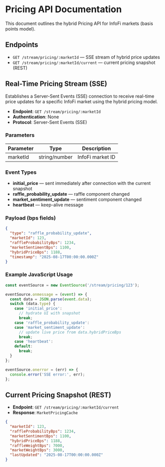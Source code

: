 # Pricing API Documentation

This document outlines the hybrid Pricing API for InfoFi markets (basis points model).

## Endpoints

- `GET /stream/pricing/:marketId` — SSE stream of hybrid price updates
- `GET /stream/pricing/:marketId/current` — current pricing snapshot (REST)

## Real-Time Pricing Stream (SSE)

Establishes a Server-Sent Events (SSE) connection to receive real-time price updates for a specific InfoFi market using the hybrid pricing model.

- **Endpoint**: `GET /stream/pricing/:marketId`
- **Authentication**: None
- **Protocol**: Server-Sent Events (SSE)

### Parameters

| Parameter | Type | Description |
|-----------|------|-------------|
| marketId  | string/number | InfoFi market ID |

### Event Types

- **initial_price** — sent immediately after connection with the current snapshot
- **raffle_probability_update** — raffle component changed
- **market_sentiment_update** — sentiment component changed
- **heartbeat** — keep-alive message

### Payload (bps fields)

```json
{
  "type": "raffle_probability_update",
  "marketId": 123,
  "raffleProbabilityBps": 1234,
  "marketSentimentBps": 1100,
  "hybridPriceBps": 1188,
  "timestamp": "2025-08-17T00:00:00.000Z"
}
```

### Example JavaScript Usage

```javascript
const eventSource = new EventSource('/stream/pricing/123');

eventSource.onmessage = (event) => {
  const data = JSON.parse(event.data);
  switch (data.type) {
    case 'initial_price':
      // hydrate UI with snapshot
      break;
    case 'raffle_probability_update':
    case 'market_sentiment_update':
      // update live price from data.hybridPriceBps
      break;
    case 'heartbeat':
    default:
      break;
  }
};

eventSource.onerror = (err) => {
  console.error('SSE error:', err);
};
```

## Current Pricing Snapshot (REST)

- **Endpoint**: `GET /stream/pricing/:marketId/current`
- **Response**: `MarketPricingCache`

```json
{
  "marketId": 123,
  "raffleProbabilityBps": 1234,
  "marketSentimentBps": 1100,
  "hybridPriceBps": 1188,
  "raffleWeightBps": 7000,
  "marketWeightBps": 3000,
  "lastUpdated": "2025-08-17T00:00:00.000Z"
}
```

